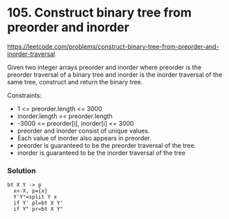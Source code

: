 # 105. Construct binary tree from preorder and inorder

https://leetcode.com/problems/construct-binary-tree-from-preorder-and-inorder-traversal  

Given two integer arrays preorder and inorder where preorder is the preorder traversal of a binary tree and inorder is the inorder traversal of the same tree, construct and return the binary tree.

Constraints:

- 1 <= preorder.length <= 3000
- inorder.length == preorder.length
- -3000 <= preorder[i], inorder[i] <= 3000
- preorder and inorder consist of unique values.
- Each value of inorder also appears in preorder.
- preorder is guaranteed to be the preorder traversal of the tree.
- inorder is guaranteed to be the inorder traversal of the tree

### Solution
```
bt X Y -> p
  x<-X, p={x}
  Y'Y"=split Y x
  if Y' pl=bt X Y'
  if Y" pr=bt X Y"
```
